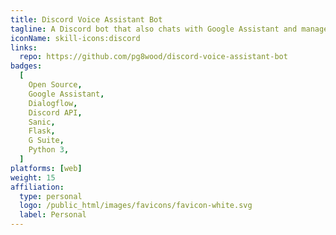 ```yaml
---
title: Discord Voice Assistant Bot
tagline: A Discord bot that also chats with Google Assistant and manages music, custom commands, more.
iconName: skill-icons:discord
links:
  repo: https://github.com/pg8wood/discord-voice-assistant-bot
badges:
  [
    Open Source,
    Google Assistant,
    Dialogflow,
    Discord API,
    Sanic,
    Flask,
    G Suite,
    Python 3,
  ]
platforms: [web]
weight: 15
affiliation:
  type: personal
  logo: /public_html/images/favicons/favicon-white.svg
  label: Personal
---
```

